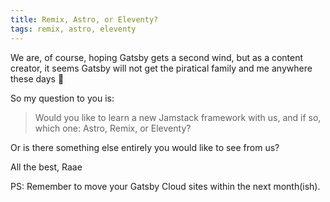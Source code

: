 ```yaml
---
title: Remix, Astro, or Eleventy?
tags: remix, astro, eleventy
---
```


We are, of course, hoping Gatsby gets a second wind, but as a content creator, it seems Gatsby will not get the piratical family and me anywhere these days 😬

So my question to you is:

> Would you like to learn a new Jamstack framework with us, and if so, which one: Astro, Remix, or Eleventy?

Or is there something else entirely you would like to see from us?

All the best,
Raae

PS: Remember to move your Gatsby Cloud sites within the next month(ish).

